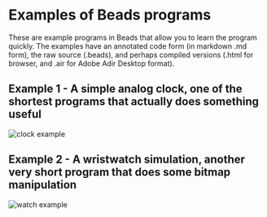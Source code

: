 # Examples of Beads programs

These are example programs in Beads that allow you to learn the program quickly.
The examples have an annotated code form (in markdown .md form), the raw source (.beads), and perhaps compiled versions (.html for browser, and .air for Adobe Adir Desktop format). 

## Example 1 - A simple analog clock, one of the shortest programs that actually does something useful

![clock example](https://github.com/magicmouse/beads-examples/images/clock_screenshot_anim.gif)

## Example 2 - A wristwatch simulation, another very short program that does some bitmap manipulation

![watch example](http://magicmouse.com/beads/examples/watch_example_animated.gif)


